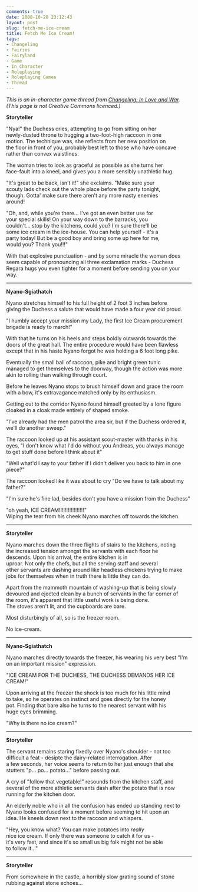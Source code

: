 ```yaml
---
comments: true
date: 2008-10-28 23:12:43
layout: post
slug: fetch-me-ice-cream
title: Fetch Me Ice Cream!
tags:
- Changeling
- Fairies
- Fairyland
- Game
- In Character
- Roleplaying
- Roleplaying Games
- Thread
---
```


<p><i>This is an in-character game thread from <a href="../changeling-in-love-and-war">Changeling: In Love and War</a>.  (This page is not Creative Commons licenced.)</i></p>
<p><b>Storyteller</b></p>
<p>"Nya!" the Duchess cries, attempting to go from sitting on her<br />
newly-dusted throne to hugging a two-foot-high raccoon in one<br />
motion.  The technique was, she reflects from her new position on<br />
the floor in front of you, probably best left to those who have concave<br />
rather than convex waistlines.</p>
<p>The woman tries to look as graceful as possible as she turns her<br />
face-fault into a kneel, and gives you a more sensibly unathletic hug.</p>
<p>"It&#039;s great to be back, isn&#039;t it!" she exclaims.  "Make sure your<br />
scouty lads check out the whole place before the party tonight,<br />
though.  Gotta&#039; make sure there aren&#039;t any more nasty enemies<br />
around!</p>
<p>"Oh, and, while you&#039;re there...  I&#039;ve got an even better use for<br />
your special skills!  On your way down to the barracks, you<br />
couldn&#039;t... stop by the kitchens, could you?  I&#039;m sure there&#039;ll be<br />
some ice cream in the ice-house.  You can help yourself - it&#039;s a<br />
party today!  But be a good boy and bring some up here for me,<br />
would you?  Thank you!!!"</p>
<p>With that explosive punctuation - and by some miracle the woman does<br />
seem capable of pronouncing all three exclamation marks - Duchess<br />
Regara hugs you even tighter for a moment before sending you on your<br />
way.</p>
<hr />
<p><b>Nyano-Sgiathatch</b></p>
<p>Nyano stretches himself to his full height of 2 foot 3 inches before<br />
giving the Duchess a salute that would have made a four year old proud.</p>
<p>"I humbly accept your mission my Lady, the first Ice Cream procurement brigade is ready to march!"</p>
<p>With that he turns on his heels and steps boldly outwards towards the<br />
doors of the great hall. The entire procedure would have been flawless<br />
except that in his haste Nyano forgot he was holding a 6 foot long pike.</p>
<p>Eventually the small ball of raccoon, pike and bright green tunic<br />
managed to get themselves to the doorway, though the action was more<br />
akin to rolling than walking through court.</p>
<p>Before he leaves Nyano stops to brush himself down and grace the room<br />
with a bow, it&#039;s extravagance matched only by its enthusiasm.</p>
<p>Getting out to the corridor Nyano found himself greeted by a lone figure cloaked in a cloak made entirely of shaped smoke.</p>
<p>"I&#039;ve already had the men patrol the area sir, but if the Duchess ordered it, we&#039;ll do another sweep."</p>
<p>The raccoon looked up at his assistant scout-master with thanks in his<br />
eyes, "I don&#039;t know what I&#039;d do without you Andreas, you always manage<br />
to get stuff done before I think about it"</p>
<p>"Well what&#039;d I say to your father if I didn&#039;t deliver you back to him in one piece?"</p>
<p>The raccoon looked like it was about to cry "Do we have to talk about my father?"</p>
<p>"I&#039;m sure he&#039;s fine lad, besides don&#039;t you have a mission from the Duchess"</p>
<p>"oh yeah, ICE CREAM!!!!!!!!!!!!!!!!!"<br />
Wiping the tear from his cheek Nyano marches off towards the kitchen.</p>
<hr />
<p><b>Storyteller</b></p>
<p>Nyano marches down the three flights of stairs to the kitchens, noting<br />
the increased tension amongst the servants with each floor he<br />
descends.  Upon his arrival, the entire kitchen is in<br />
uproar.  Not only the chefs, but all the serving staff and several<br />
other servants are dashing around like headless chickens trying to make<br />
jobs for themselves when in truth there is little they can do.</p>
<p>Apart from the mammoth mountain of washing-up that is being slowly<br />
devoured and ejected clean by a bunch of servants in the far corner of<br />
the room, it&#039;s apparent that little useful work is being done.<br />
The stoves aren&#039;t lit, and the cupboards are bare.</p>
<p>Most disturbingly of all, so is the freezer room.</p>
<p>No ice-cream.</p>
<hr />
<p><b>Nyano-Sgiathatch</b></p>
<p>Nyano marches directly towards the freezer, his wearing his very best "I&#039;m on an important mission" expression.</p>
<p>"ICE CREAM FOR THE DUCHESS, THE DUCHESS DEMANDS HER ICE CREAM!"</p>
<p>Upon arriving at the freezer the shock is too much for his little mind<br />
to take, so he operates on instinct and goes directly for the honey<br />
pot. Finding that bare also he turns to the nearest servant with his<br />
huge eyes brimming.</p>
<p>"Why is there no ice cream?"</p>
<hr />
<p><b>Storyteller</b></p>
<p>The servant remains staring fixedly over Nyano&#039;s shoulder - not too<br />
difficult a feat - desipte the dairy-related interrogation.  After<br />
a few seconds, her voice seems to return to her just enough that she<br />
stutters "p... po... potato..." before passing out.</p>
<p>A cry of "follow that vegetable!" resounds from the kitchen staff, and<br />
several of the more athletic servants dash after the potato that is now<br />
running for the kitchen door.</p>
<p>An elderly noble who in all the confusion has ended up standing next to<br />
Nyano looks confused for a moment before seeming to hit upon an<br />
idea.  He kneels down next to the raccoon and whispers.</p>
<p>"Hey, you know what?  You can make potatoes into <i>really</i><br />
nice ice cream.  If only there was someone to catch it for us -<br />
it&#039;s very fast, and since it&#039;s so small us big folk might not be able<br />
to follow it..."</p>
<hr />
<p><b>Storyteller</b></p>
<p>From somewhere in the castle, a horribly slow grating sound of stone rubbing against stone echoes...</p>
